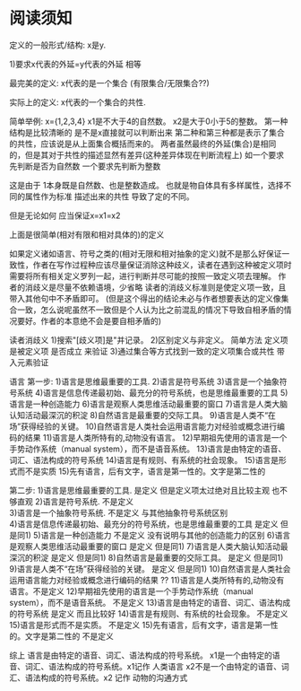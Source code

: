 # 阅读须知

定义的一般形式/结构: x是y.

1)要求x代表的外延=y代表的外延 相等

最完美的定义: x代表的是一个集合 (有限集合/无限集合??)

实际上的定义: x代表的一个集合的共性.

简单举例:   x={1,2,3,4}
           x1是不大于4的自然数。
           x2是大于0小于5的整数。
第一种结构是比较清晰的 是不是x直接就可以判断出来
第二种和第三种都是表示了集合的共性，应该说是从上面集合概括而来的。
两者虽然最终的外延(集合)是相同的，但是其对于共性的描述显然有差异(这种差异体现在判断流程上)
如一个要求先判断是否为自然数 一个要求先判断为整数

这是由于 1本身既是自然数、也是整数造成。 也就是物自体具有多样属性，选择不同的属性作为标准 描述出来的共性
导致了定的不同。

但是无论如何 应当保证x=x1=x2

上面是很简单(相对有限和相对具体的)的定义

如果定义诸如语言、符号之类的(相对无限和相对抽象的定义)就不是那么好保证一致性，作者在写作过程种应该尽量保证消除这种歧义，读者在遇到这种被定义项时需要将所有相关定义罗列一起，进行判断并尽可能的按照一致定义项去理解。 
作者的消歧义是尽量不依赖语境，少省略
读者的消歧义标准则是使定义项一致，且带入其他句中不矛盾即可。 (但是这个得出的结论未必与作者想要表达的定义像集合一致，怎么说呢虽然不一致但是个人认为比之前混乱的情况下导致自相矛盾的情况要好。作者的本意绝不会是要自相矛盾的)

读者消歧义
1)搜索"\[歧义项\]是"并记录。
2)区别定义与非定义。 简单方法 定义项是被定义项 是否成立 来验证
3)通过集合等方式找到一致的定义项集合或共性 带入元素验证

语言
第一步:
1)语言是思维最重要的工具. 
2)语言是符号系统
3)语言是一个抽象符号系统
4)语言是信息传递最初始、最充分的符号系统，也是思维最重要的工具
5)语言是一种创造能力
6)语言是观察人类思维活动最重要的窗口
7)语言是人类大脑认知活动最深沉的积淀
8)自然语言是最重要的交际工具。
9)语言是人类不“在场”获得经验的关键。
10)自然语言是人类社会运用语言能力对经验或概念进行编码的结果
11)语言是人类所特有的,动物没有语言。
12)早期祖先使用的语言是一个手势动作系统（manual system），而不是语音系统。
13)语言是由特定的语音、词汇、语法构成的符号系统
14)语言是有规则、有系统的社会现象。
15)语言是形式而不是实质
15)先有语言，后有文字，语言是第一性的。文字是第二性的

第二步:
1)语言是思维最重要的工具.   是定义 但是定义项太过绝对且比较主观 也不够直观
2)语言是符号系统.          不是定义        
3)语言是一个抽象符号系统.   不是定义 与其他抽象符号系统区别    
4)语言是信息传递最初始、最充分的符号系统，也是思维最重要的工具  是定义 但是同1)
5)语言是一种创造能力        不是定义 没有说明与其他的创造能力的区别
6)语言是观察人类思维活动最重要的窗口 是定义 但是同1)
7)语言是人类大脑认知活动最深沉的积淀 是定义 但是同1)
8)自然语言是最重要的交际工具。 是定义 但是同1)
9)语言是人类不“在场”获得经验的关键。 是定义 但是同1)
10)自然语言是人类社会运用语言能力对经验或概念进行编码的结果 ??
11)语言是人类所特有的,动物没有语言。不是定义
12)早期祖先使用的语言是一个手势动作系统（manual system），而不是语音系统。 不是定义
13)语言是由特定的语音、词汇、语法构成的符号系统 是定义 而且比较好
14)语言是有规则、有系统的社会现象。 不是定义
15)语言是形式而不是实质。       不是定义
15)先有语言，后有文字，语言是第一性的。文字是第二性的 不是定义

综上
语言是由特定的语音、词汇、语法构成的符号系统。
x1是一个由特定的语音、词汇、语法构成的符号系统。x1记作 人类语言
x2不是一个由特定的语音、词汇、语法构成的符号系统。x2 记作 动物的沟通方式